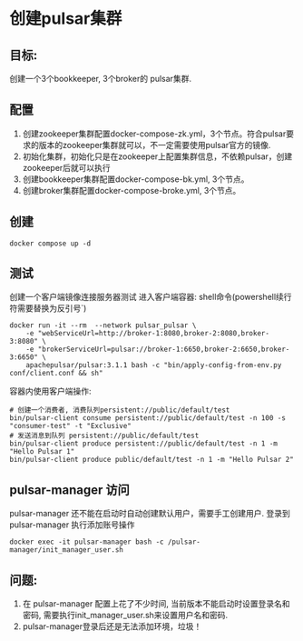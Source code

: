 # 创建pulsar集群
## 目标:
创建一个3个bookkeeper, 3个broker的 pulsar集群.
## 配置
1. 创建zookeeper集群配置docker-compose-zk.yml，3个节点。符合pulsar要求的版本的zookeeper集群就可以，不一定需要使用pulsar官方的镜像.
2. 初始化集群，初始化只是在zookeeper上配置集群信息，不依赖pulsar，创建zookeeper后就可以执行
3. 创建bookkeeper集群配置docker-compose-bk.yml, 3个节点。
4. 创建broker集群配置docker-compose-broke.yml, 3个节点。
## 创建
```shell
docker compose up -d
```

## 测试
创建一个客户端镜像连接服务器测试
进入客户端容器:
shell命令(powershell续行符需要替换为反引号`)
```shell
docker run -it --rm  --network pulsar_pulsar \
    -e "webServiceUrl=http://broker-1:8080,broker-2:8080,broker-3:8080" \
    -e "brokerServiceUrl=pulsar://broker-1:6650,broker-2:6650,broker-3:6650" \
    apachepulsar/pulsar:3.1.1 bash -c "bin/apply-config-from-env.py conf/client.conf && sh"
```
容器内使用客户端操作:
```shell
# 创建一个消费者, 消费队列persistent://public/default/test
bin/pulsar-client consume persistent://public/default/test -n 100 -s "consumer-test" -t "Exclusive"
# 发送消息到队列 persistent://public/default/test
bin/pulsar-client produce persistent://public/default/test -n 1 -m "Hello Pulsar 1"
bin/pulsar-client produce public/default/test -n 1 -m "Hello Pulsar 2"
```

## pulsar-manager 访问
pulsar-manager 还不能在启动时自动创建默认用户，需要手工创建用户.
登录到pulsar-manager 执行添加账号操作
```shell
docker exec -it pulsar-manager bash -c /pulsar-manager/init_manager_user.sh
```

## 问题:
1. 在 pulsar-manager 配置上花了不少时间, 当前版本不能启动时设置登录名和密码, 需要执行init_manager_user.sh来设置用户名和密码.
2. pulsar-manager登录后还是无法添加环境，垃圾！